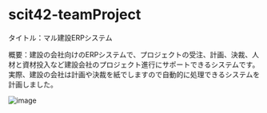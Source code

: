# scit42-teamProject

タイトル：マル建設ERPシステム

概要：建設の会社向けのERPシステムで、プロジェクトの受注、計画、決裁、人材と資材投入など建設会社のプロジェクト進行にサポートできるシステムです。実際、建設の会社は計画や決裁を紙でしますので自動的に処理できるシステムを計画しました。


![image](https://user-images.githubusercontent.com/21729665/194883260-336d6c66-6ce9-4188-949a-b8ca41df4a9d.png)
